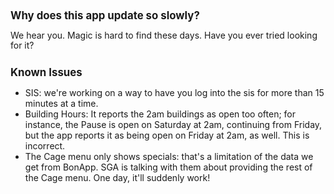 <style>
body {
  -webkit-overflow-scrolling: touch;
  font-family: -apple-system, Roboto, sans-serif;
  background-color: transparent;
}
h1 {
  font-size: 1.2em;
}
a {
  pointer-events: none;
  color: black;
  text-decoration: none;
}
p {
  line-height: 1.2em;
}
</style>

# Why does this app update so slowly?
We hear you. Magic is hard to find these days. Have you ever tried looking for it?

# Known Issues
- SIS: we're working on a way to have you log into the sis for more than 15 minutes at a time.
- Building Hours: It reports the 2am buildings as open too often; for instance, the Pause is open on Saturday at 2am, continuing from Friday, but the app reports it as being open on Friday at 2am, as well. This is incorrect.
- The Cage menu only shows specials: that's a limitation of the data we get from BonApp. SGA is talking with them about providing the rest of the Cage menu. One day, it'll suddenly work!
